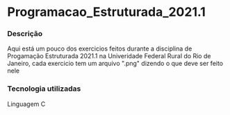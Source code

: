 <h1>Programacao_Estruturada_2021.1</h1>
<h3>Descrição</h3>
<p> Aqui está um pouco dos exercicios feitos durante a disciplina de Progamação Estruturada 2021.1 na Univeridade Federal Rural do Rio de Janeiro, cada exercicio tem um arquivo ".png" dizendo o que deve ser feito nele</p> 
<h3>Tecnologia utilizadas</h3>
<p>Linguagem C</p>
